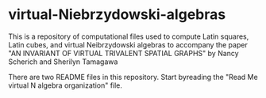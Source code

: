 # virtual-Niebrzydowski-algebras
This is a repository of computational files used to compute Latin squares, Latin cubes, and virtual Neibrzydowski algebras to accompany the paper "AN  INVARIANT  OF  VIRTUAL  TRIVALENT  SPATIAL  GRAPHS" by Nancy Scherich and Sherilyn Tamagawa

There are two README files in this repository. Start byreading the "Read Me virtual N algebra organization" file.
